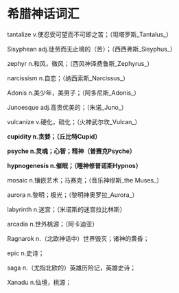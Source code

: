 # 希腊神话词汇

tantalize v.使忍受可望而不可即之苦；（坦塔罗斯_Tantalus_）

Sisyphean adj.徒劳而无止境的（苦）；（西西弗斯_Sisyphus_）

zephyr n.和风，微风；（西风神泽费鲁斯_Zephyrus_）

narcissism n.自恋；（纳西索斯_Narcissus_）

Adonis n.美少年，美男子；（阿多尼斯_Adonis_）

Junoesque adj.高贵优美的；（朱诺_Juno_）

vulcanize v.硬化，硫化；（火神武尔坎_Vulcan_）

**cupidity n.贪婪；（丘比特Cupid）**

**psyche n.灵魂；心智；精神（普赛克Psyche）**

**hypnogenesis n.催眠；（睡神修普诺斯Hypnos）**

mosaic n.镶嵌艺术；马赛克；（音乐神缪斯_the Muses_）

aurora n.黎明；极光；（黎明神奥罗拉_Aurora_）

labyrinth n.迷宫；（米诺斯的迷宫拉比林斯）

arcadia n.世外桃源；（阿卡迪亚）

Ragnarok n.（北欧神话中）世界毁灭；诸神的黄昏；

epic n.史诗；

saga n.（尤指北欧的）英雄历险记，英雄史诗；

Xanadu n.仙境，桃源；

